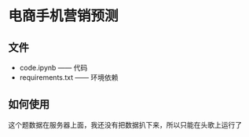 # 电商手机营销预测

## 文件

* code.ipynb —— 代码
* requirements.txt —— 环境依赖

## 如何使用

这个题数据在服务器上面，我还没有把数据扒下来，所以只能在头歌上运行了
